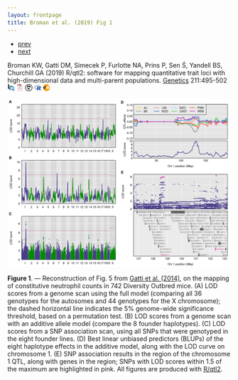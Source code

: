 ```yaml
---
layout: frontpage
title: Broman et al. (2019) Fig 1
---
```


<div class="navbar">
  <div class="navbar-inner">
      <ul class="nav">
          <li><a href="samplemixups_fig7.html">prev</a></li>
          <li><a href="isletc6_fig4.html">next</a></li>
      </ul>
  </div>
</div>

Broman KW, Gatti DM, Simecek P, Furlotte NA, Prins P, Sen &#346;,
Yandell BS, Churchill GA (2019)
R/qtl2: software for mapping quantitative trait loci with
high-dimensional data and multi-parent populations.
[Genetics](https://academic.oup.com/genetics) 211:495-502
[![PubMed](../icons16/pubmed-icon.png)](https://www.ncbi.nlm.nih.gov/pubmed/30591514)
[![pdf](../icons16/pdf-icon.png)](https://academic.oup.com/genetics/article-pdf/211/2/495/37817017/genetics0495.pdf)
[![GitHub](../icons16/github-icon.png)](https://github.com/kbroman/Paper_Rqtl2)
[![R/qtl2 software](../icons16/R-icon.png)](https://kbroman.org/qtl2)
[![doi](../icons16/doi-icon.png)](https://doi.org/10.1534/genetics.118.301595)

![Broman et al. (2019) Fig 1](../bigpublpics/rqtl2_fig1_lg.png)

**Figure 1**. &mdash; Reconstruction of Fig. 5 from [Gatti et al.
(2014)](https://doi.org/10.1534/g3.114.013748), on the mapping of
constitutive neutrophil counts in 742 Diversity Outbred mice. (A) LOD
scores from a genome scan using the full model (comparing all 36
genotypes for the autosomes and 44 genotypes for the X chromosome);
the dashed horizontal line indicates the 5\% genome-wide significance
threshold, based on a permutation test. (B) LOD scores from a genome
scan with an additive allele model (compare the 8 founder haplotypes).
(C) LOD scores from a SNP association scan, using all SNPs that were
genotyped in the eight founder lines. (D) Best linear unbiased
predictors (BLUPs) of the eight haplotype effects in the additive
model, along with the LOD curve on chromosome 1. (E) SNP association
results in the region of the chromosome 1 QTL, along with genes in the
region; SNPs with LOD scores within 1.5 of the maximum are highlighted
in pink. All figures are produced with [R/qtl2](https://kbroman.org/qtl2).
